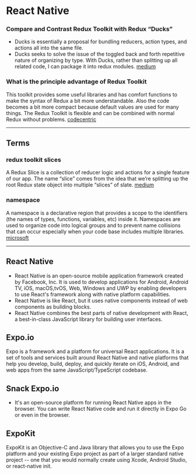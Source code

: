 # React Native

### Compare and Contrast Redux Toolkit with Redux “Ducks”
* Ducks is essentially a proposal for bundling reducers, action types, and actions all into the same file.
* Ducks seeks to solve the issue of the toggled back and forth repetitive nature of organizing by type. With Ducks, rather than splitting up all related code, I can package it into redux modules. [medium](https://medium.com/swlh/the-good-the-bad-of-react-redux-and-why-ducks-might-be-the-solution-1567d5bdc698)
### What is the principle advantage of Redux Toolkit
This toolkit provides some useful libraries and has comfort functions to make the syntax of Redux a bit more understandable. Also the code becomes a bit more compact because default values are used for many things. The Redux Toolkit is flexible and can be combined with normal Redux without problems. [codecentric](https://blog.codecentric.de/en/2020/02/simplifying-redux-with-the-redux-toolkit/#:~:text=This%20toolkit%20provides%20some%20useful,with%20normal%20Redux%20without%20problems.)



<hr>



## Terms
### redux toolkit slices
A Redux Slice is a collection of reducer logic and actions for a single feature of our app. The name “slice” comes from the idea that we’re splitting up the root Redux state object into multiple “slices” of slate. [medium](https://medium.com/swlh/redux-in-react-js-reducers-and-slices-bafafec781e3)
### namespace
A namespace is a declarative region that provides a scope to the identifiers (the names of types, functions, variables, etc) inside it. Namespaces are used to organize code into logical groups and to prevent name collisions that can occur especially when your code base includes multiple libraries. [microsoft](https://docs.microsoft.com/en-us/cpp/cpp/namespaces-cpp?view=msvc-160#:~:text=A%20namespace%20is%20a%20declarative,code%20base%20includes%20multiple%20libraries.)


<hr>


## React Native
* React Native is an open-source mobile application framework created by Facebook, Inc. It is used to develop applications for Android, Android TV, iOS, macOS,tvOS, Web, Windows and UWP by enabling developers to use React's framework along with native platform capabilities.
* React Native is like React, but it uses native components instead of web components as building blocks.
* React Native combines the best parts of native development with React, a best-in-class JavaScript library for building user interfaces.
## Expo.io
Expo is a framework and a platform for universal React applications. It is a set of tools and services built around React Native and native platforms that help you develop, build, deploy, and quickly iterate on iOS, Android, and web apps from the same JavaScript/TypeScript codebase.
## Snack Expo.io
* It's an open-source platform for running React Native apps in the browser. You can write React Native code and run it directly in Expo Go or even in the browser.
## ExpoKit 
ExpoKit is an Objective-C and Java library that allows you to use the Expo platform and your existing Expo project as part of a larger standard native project -- one that you would normally create using Xcode, Android Studio, or react-native init.